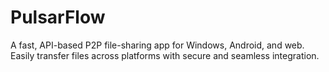 # PulsarFlow
A fast, API-based P2P file-sharing app for Windows, Android, and web. Easily transfer files across platforms with secure and seamless integration.
